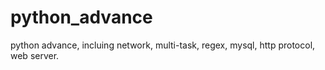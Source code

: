 # python_advance
python advance, incluing network, multi-task, regex, mysql, http protocol, web server. 
